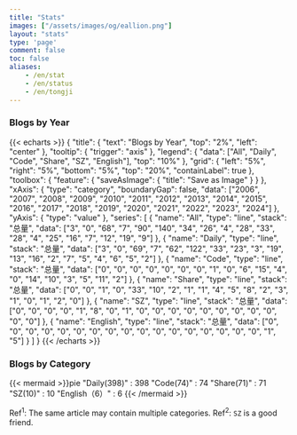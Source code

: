 ```yaml
---
title: "Stats"
images: ["/assets/images/og/eallion.png"]
layout: "stats"
type: 'page'
comment: false
toc: false
aliases:
    - /en/stat
    - /en/status
    - /en/tongji
---
```


### Blogs by Year

{{< echarts >}}
{
  "title": {
    "text": "Blogs by Year",
    "top": "2%",
    "left": "center"
  },
  "tooltip": {
    "trigger": "axis"
  },
  "legend": {
    "data": ["All", "Daily", "Code", "Share", "SZ", "English"],
    "top": "10%"
  },
  "grid": {
    "left": "5%",
    "right": "5%",
    "bottom": "5%",
    "top": "20%",
    "containLabel": true
  },
  "toolbox": {
    "feature": {
      "saveAsImage": {
        "title": "Save as Image"
      }
    }
  },
  "xAxis": {
    "type": "category",
    "boundaryGap": false,
    "data": ["2006", "2007", "2008", "2009", "2010", "2011", "2012", "2013", "2014", "2015", "2016", "2017", "2018", "2019", "2020", "2021", "2022", "2023", "2024"]
  },
  "yAxis": {
    "type": "value"
  },
  "series": [
    {
      "name": "All",
      "type": "line",
      "stack": "总量",
      "data": ["3", "0", "68", "7", "90", "140", "34", "26", "4", "28", "33", "28", "4", "25", "16", "7", "12", "19", "9"]
    },
    {
      "name": "Daily",
      "type": "line",
      "stack": "总量",
      "data": ["3", "0", "69", "7", "62", "122", "33", "23", "3", "19", "13", "16", "2", "7", "5", "4", "6", "5", "2"]
    },
    {
      "name": "Code",
      "type": "line",
      "stack": "总量",
      "data": ["0", "0", "0", "0", "0", "0", "0", "1", "0", "6", "15", "4", "0", "14", "10", "3", "5", "11", "2"]
    },
    {
      "name": "Share",
      "type": "line",
      "stack": "总量",
      "data": ["0", "0", "1", "0", "33", "10", "2", "1", "1", "4", "5", "8", "2", "3", "1", "0", "1", "2", "0"]
    },
    {
      "name": "SZ",
      "type": "line",
      "stack": "总量",
      "data": ["0", "0", "0", "0", "1", "8", "0", "1", "0", "0", "0", "0", "0", "0", "0", "0", "0", "0", "0"]
    },
    {
      "name": "English",
      "type": "line",
      "stack": "总量",
      "data": ["0", "0", "0", "0", "0", "0", "0", "0", "0", "0", "0", "0", "0", "0", "0", "0", "0", "1", "5"]
    }
  ]
}
{{< /echarts >}}

### Blogs by Category

{{< mermaid >}}pie
    "Daily(398)" : 398
    "Code(74)" : 74
    "Share(71)" : 71
    "SZ(10)" : 10
    "English（6）" : 6
{{< /mermaid >}}

Ref<sup>1</sup>: The same article may contain multiple categories.
Ref<sup>2</sup>: `SZ` is a good friend.
